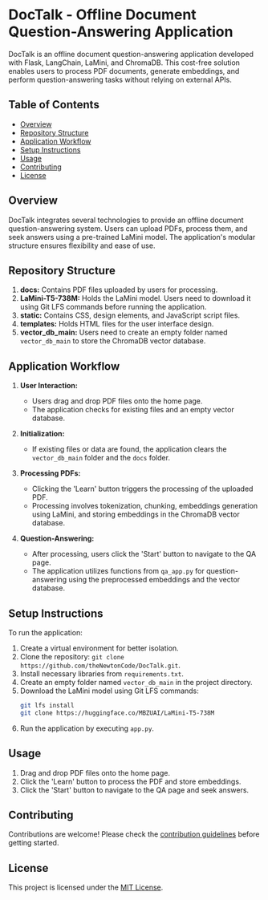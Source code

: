 # DocTalk - Offline Document Question-Answering Application

DocTalk is an offline document question-answering application developed with Flask, LangChain, LaMini, and ChromaDB. This cost-free solution enables users to process PDF documents, generate embeddings, and perform question-answering tasks without relying on external APIs.

## Table of Contents

- [Overview](#overview)
- [Repository Structure](#repository-structure)
- [Application Workflow](#application-workflow)
- [Setup Instructions](#setup-instructions)
- [Usage](#usage)
- [Contributing](#contributing)
- [License](#license)

## Overview

DocTalk integrates several technologies to provide an offline document question-answering system. Users can upload PDFs, process them, and seek answers using a pre-trained LaMini model. The application's modular structure ensures flexibility and ease of use.

## Repository Structure

1. **docs:** Contains PDF files uploaded by users for processing.
2. **LaMini-T5-738M:** Holds the LaMini model. Users need to download it using Git LFS commands before running the application.
3. **static:** Contains CSS, design elements, and JavaScript script files.
4. **templates:** Holds HTML files for the user interface design.
5. **vector_db_main:** Users need to create an empty folder named `vector_db_main` to store the ChromaDB vector database.

## Application Workflow

1. **User Interaction:**
   - Users drag and drop PDF files onto the home page.
   - The application checks for existing files and an empty vector database.

2. **Initialization:**
   - If existing files or data are found, the application clears the `vector_db_main` folder and the `docs` folder.

3. **Processing PDFs:**
   - Clicking the 'Learn' button triggers the processing of the uploaded PDF.
   - Processing involves tokenization, chunking, embeddings generation using LaMini, and storing embeddings in the ChromaDB vector database.

4. **Question-Answering:**
   - After processing, users click the 'Start' button to navigate to the QA page.
   - The application utilizes functions from `qa_app.py` for question-answering using the preprocessed embeddings and the vector database.

## Setup Instructions

To run the application:

1. Create a virtual environment for better isolation.
2. Clone the repository: `git clone https://github.com/theNewtonCode/DocTalk.git`.
3. Install necessary libraries from `requirements.txt`.
4. Create an empty folder named `vector_db_main` in the project directory.
5. Download the LaMini model using Git LFS commands:
   ```bash
   git lfs install
   git clone https://huggingface.co/MBZUAI/LaMini-T5-738M
   ```
6. Run the application by executing `app.py`.

## Usage

1. Drag and drop PDF files onto the home page.
2. Click the 'Learn' button to process the PDF and store embeddings.
3. Click the 'Start' button to navigate to the QA page and seek answers.

## Contributing

Contributions are welcome! Please check the [contribution guidelines](CONTRIBUTING.md) before getting started.

## License

This project is licensed under the [MIT License](LICENSE).
